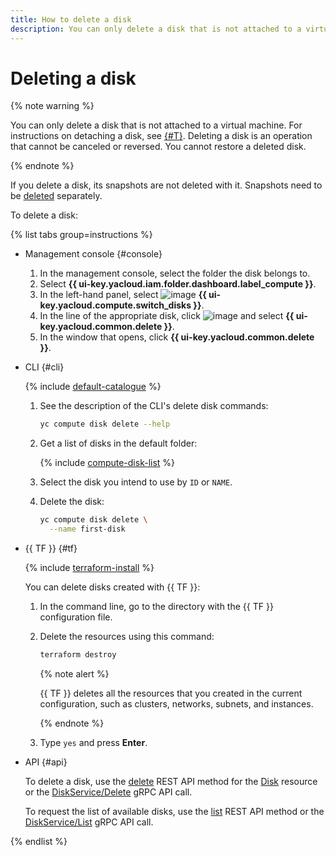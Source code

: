 ```yaml
---
title: How to delete a disk
description: You can only delete a disk that is not attached to a virtual machine. Deleting a disk is an operation that cannot be canceled or reversed. You cannot restore a deleted disk. If you delete a disk, its snapshots are not deleted with it. Snapshots need to be deleted separately. To delete a disk from the management console, select the folder that hosts the disk, select the {{ compute-name }} service, on the Instances page, click Disks. In the line of the appropriate disk, click the select icon and then Delete.
---
```


# Deleting a disk

{% note warning %}

You can only delete a disk that is not attached to a virtual machine. For instructions on detaching a disk, see [{#T}](../vm-control/vm-detach-disk.md). Deleting a disk is an operation that cannot be canceled or reversed. You cannot restore a deleted disk.

{% endnote %}

If you delete a disk, its snapshots are not deleted with it. Snapshots need to be [deleted](../snapshot-control/delete.md) separately.

To delete a disk:

{% list tabs group=instructions %}

- Management console {#console}

   1. In the management console, select the folder the disk belongs to.
   1. Select **{{ ui-key.yacloud.iam.folder.dashboard.label_compute }}**.
   1. In the left-hand panel, select ![image](../../../_assets/console-icons/hard-drive.svg) **{{ ui-key.yacloud.compute.switch_disks }}**.
   1. In the line of the appropriate disk, click ![image](../../../_assets/console-icons/ellipsis.svg) and select **{{ ui-key.yacloud.common.delete }}**.
   1. In the window that opens, click **{{ ui-key.yacloud.common.delete }}**.

- CLI {#cli}

   {% include [default-catalogue](../../../_includes/default-catalogue.md) %}

   1. See the description of the CLI's delete disk commands:

      ```bash
      yc compute disk delete --help
      ```

   1. Get a list of disks in the default folder:

      {% include [compute-disk-list](../../../_includes/compute/disk-list.md) %}

   1. Select the disk you intend to use by `ID` or `NAME`.
   1. Delete the disk:

      ```bash
      yc compute disk delete \
        --name first-disk
      ```

- {{ TF }} {#tf}

   {% include [terraform-install](../../../_includes/terraform-install.md) %}

   You can delete disks created with {{ TF }}:
   1. In the command line, go to the directory with the {{ TF }} configuration file.
   1. Delete the resources using this command:

      ```bash
      terraform destroy
      ```

      {% note alert %}

      {{ TF }} deletes all the resources that you created in the current configuration, such as clusters, networks, subnets, and instances.

      {% endnote %}

   1. Type `yes` and press **Enter**.

- API {#api}

   To delete a disk, use the [delete](../../api-ref/Disk/delete.md) REST API method for the [Disk](../../api-ref/Disk/index.md) resource or the [DiskService/Delete](../../api-ref/grpc/disk_service.md#Delete) gRPC API call.

   To request the list of available disks, use the [list](../../api-ref/Disk/list.md) REST API method or the [DiskService/List](../../api-ref/grpc/disk_service.md#List) gRPC API call.

{% endlist %}